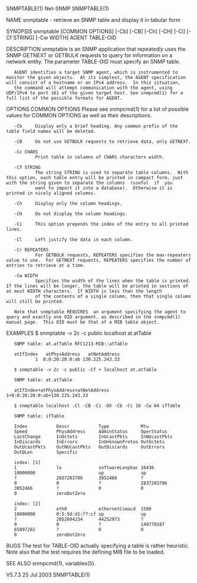SNMPTABLE(1)                                                                                       Net-SNMP                                                                                      SNMPTABLE(1)



NAME
       snmptable - retrieve an SNMP table and display it in tabular form

SYNOPSIS
       snmptable [COMMON OPTIONS] [-Cb] [-CB] [-Ch] [-CH] [-Ci] [-Cf STRING] [-Cw WIDTH] AGENT TABLE-OID

DESCRIPTION
       snmptable is an SNMP application that repeatedly uses the SNMP GETNEXT or GETBULK requests to query for information on a network entity.  The parameter TABLE-OID must specify an SNMP table.

       AGENT identifies a target SNMP agent, which is instrumented to monitor the given objects.  At its simplest, the AGENT specification will consist of a hostname or an IPv4 address.  In this situation,
       the command will attempt communication with the agent, using UDP/IPv4 to port 161 of the given target host. See snmpcmd(1) for a full list of the possible formats for AGENT.

OPTIONS
       COMMON OPTIONS
               Please see snmpcmd(1) for a list of possible values for COMMON OPTIONS as well as their descriptions.

       -Cb     Display only a brief heading. Any common prefix of the table field names will be deleted.

       -CB     Do not use GETBULK requests to retrieve data, only GETNEXT.

       -Cc CHARS
               Print table in columns of CHARS characters width.

       -Cf STRING
               The string STRING is used to separate table columns.  With this option, each table entry will be printed in compact form, just with the string given to separate the columns  (useful  if  you
               want to import it into a database).  Otherwise it is printed in nicely aligned columns.

       -Ch     Display only the column headings.

       -CH     Do not display the column headings.

       -Ci     This option prepends the index of the entry to all printed lines.

       -Cl     Left justify the data in each column.

       -Cr REPEATERS
               For GETBULK requests, REPEATERS specifies the max-repeaters value to use.  For GETNEXT requests, REPEATERS specifies the number of entries to retrieve at a time.

       -Cw WIDTH
               Specifies the width of the lines when the table is printed.  If the lines will be longer, the table will be printed in sections of at most WIDTH characters.  If WIDTH is less than the length
               of the contents of a single column, then that single column will still be printed.

       Note that snmptable REQUIRES  an argument specifying the agent to query and exactly one OID argument, as described in the snmpcmd(1) manual page.  This OID must be that of a MIB table object.

EXAMPLES
       $ snmptable -v 2c -c public localhost at.atTable

       SNMP table: at.atTable RFC1213-MIB::atTable

       atIfIndex   atPhysAddress   atNetAddress
               1  8:0:20:20:0:ab 130.225.243.33

       $ snmptable -v 2c -c public -Cf + localhost at.atTable

       SNMP table: at.atTable

       atIfIndex+atPhysAddress+atNetAddress 1+8:0:20:20:0:ab+130.225.243.33

       $ snmptable localhost -Cl -CB -Ci -OX -Cb -Cc 16 -Cw 64 ifTable

       SNMP table: ifTable

       Index           Descr           Type            Mtu
       Speed           PhysAddress     AdminStatus     OperStatus
       LastChange      InOctets        InUcastPkts     InNUcastPkts
       InDiscards      InErrors        InUnknownProtos OutOctets
       OutUcastPkts    OutNUcastPkts   OutDiscards     OutErrors
       OutQLen         Specific

       index: [1]
       1               lo              softwareLoopbac 16436
       10000000                        up              up
       ?               2837283786      3052466         ?
       0               0               ?               2837283786
       3052466         ?               0               0
       0               zeroDotZero

       index: [2]
       2               eth0            ethernetCsmacd  1500
       10000000        0:5:5d:d1:f7:cf up              up
       ?               2052604234      44252973        ?
       0               0               ?               149778187
       65897282        ?               0               0
       0               zeroDotZero

BUGS
       The test for TABLE-OID actually specifying a table is rather heuristic.  Note also that the test requires the defining MIB file to be loaded.

SEE ALSO
       snmpcmd(1), variables(5).



V5.7.3                                                                                           25 Jul 2003                                                                                     SNMPTABLE(1)

